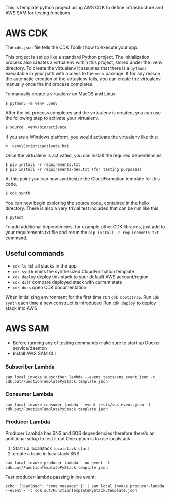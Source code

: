 This is template python project using AWS CDK to define infrastructure and AWS SAM for testing functions. 


# AWS CDK

The `cdk.json` file tells the CDK Toolkit how to execute your app.

This project is set up like a standard Python project.  The initialization process also creates
a virtualenv within this project, stored under the .venv directory.  To create the virtualenv
it assumes that there is a `python3` executable in your path with access to the `venv` package.
If for any reason the automatic creation of the virtualenv fails, you can create the virtualenv
manually once the init process completes.

To manually create a virtualenv on MacOS and Linux:

```
$ python3 -m venv .venv
```

After the init process completes and the virtualenv is created, you can use the following
step to activate your virtualenv.

```
$ source .venv/bin/activate
```

If you are a Windows platform, you would activate the virtualenv like this:

```
% .venv\Scripts\activate.bat
```

Once the virtualenv is activated, you can install the required dependencies.

```
$ pip install -r requirements.txt
$ pip install -r requirements-dev.txt (for testing purposes)
```

At this point you can now synthesize the CloudFormation template for this code.

```
$ cdk synth
```

You can now begin exploring the source code, contained in the hello directory.
There is also a very trivial test included that can be run like this:

```
$ pytest
```

To add additional dependencies, for example other CDK libraries, just add to
your requirements.txt file and rerun the `pip install -r requirements.txt`
command.

## Useful commands

 * `cdk ls`          list all stacks in the app
 * `cdk synth`       emits the synthesized CloudFormation template
 * `cdk deploy`      deploy this stack to your default AWS account/region
 * `cdk diff`        compare deployed stack with current state
 * `cdk docs`        open CDK documentation

When initializing environment for the first time run `cdk bootstrap`.
Run `cdk synth` each time a new construct is introduced
Run `cdk deploy` to deploy stack into AWS

# AWS SAM
- Before running any of testing commands make sure to start up Docker service/daemon
- Install AWS SAM CLI

### Subscriber Lambda

```
sam local invoke subscriber_lambda --event tests/sns_event.json -t cdk.out/FunctionTemplatePyStack.template.json
```

### Consumer Lambda

```
sam local invoke consumer_lambda --event tests/sqs_event.json -t cdk.out/FunctionTemplatePyStack.template.json
```

### Producer Lambda
Producer Lambda has SNS and SQS dependencies therefore there's an additional setup to test it out
One option is to use localstack
1. Start up localstack `localstack start`
2. create a topic in localstack SNS

```
sam local invoke producer-lambda --no-event -t cdk.out/FunctionTemplatePyStack.template.json
```

Test producer-lambda passing inline event:

```
echo '{"payload": "some message" }' | sam local invoke producer-lambda --event - -t cdk.out/FunctionTemplatePyStack.template.json
```